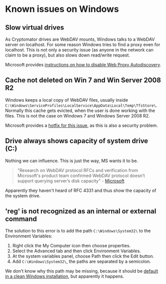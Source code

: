 # Known issues on Windows

## Slow virtual drives
As Cryptomator drives are WebDAV mounts, Windows talks to a WebDAV server on localhost. For some reason Windows tries to find a proxy even for localhost. This is not only a security issue (as anyone in the network can claim to be a proxy), but also slows down read/write request.

Microsoft provides [instructions on how to disable Web Proxy Autodiscovery](https://support.microsoft.com/en-us/kb/2445570).

## Cache not deleted on Win 7 and Win Server 2008 R2
Windows keeps a local copy of WebDAV files, usually inside `C:\Windows\ServiceProfiles\LocalService\AppData\Local\Temp\TfsStore\`. Normally this cache gets evicted, when the user is done working with the files. This is not the case on Windows 7 and Windows Server 2008 R2.

Microsoft provides a [hotfix for this issue](https://support.microsoft.com/en-us/kb/2790804), as this is also a security problem.

## Drive always shows capacity of system drive (C:)
Nothing we can influence. This is just the way, MS wants it to be.

> "Research on WebDAV protocol RFCs and verification from Microsoft's product team confirmed WebDAV protocol doesn’t support querying server’s disk capacity" - [Microsoft](https://support.microsoft.com/en-us/kb/2386902)

Apparently they haven't heard of RFC 4331 and thus show the capacity of the system drive.

## 'reg' is not recognized as an internal or external command
The solution to this error is to add the path `C:\Windows\System32\` to the Environment Variables:

1. Right click the My Computer icon then choose properties.
2. Select the Advanced tab and then click Environment Variables.
3. At the system variables panel, choose Path then click the Edit button.
4. Add `C:\Windows\System32\`, the paths are separated by a semicolon.

We don't know why this path may be missing, because it should be [default in a clean Windows installation](http://superuser.com/questions/124239/what-is-the-default-path-environment-variable-setting-on-fresh-install-of-window), but apparently it happens.